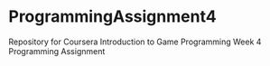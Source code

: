# ProgrammingAssignment4
Repository for Coursera Introduction to Game Programming Week 4 Programming Assignment
